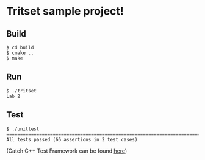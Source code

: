 # Tritset sample project!

## Build

```
$ cd build
$ cmake ..
$ make
```

## Run

```
$ ./tritset
Lab 2
```

## Test

```
$ ./unittest
===============================================================================
All tests passed (66 assertions in 2 test cases)
```

(Catch C++ Test Framework can be found [here](https://github.com/philsquared/Catch))
